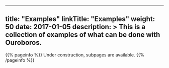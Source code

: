 
---
title: "Examples"
linkTitle: "Examples"
weight: 50
date: 2017-01-05
description: >
  This is a collection of examples of what can be done with Ouroboros.
---

{{% pageinfo %}}
Under construction, subpages are available.
{{% /pageinfo %}}
